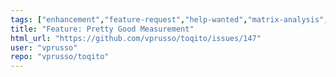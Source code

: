 ```yaml
---
tags: ["enhancement","feature-request","help-wanted","matrix-analysis","physics","python","python-3","quantum","quantum-computing","quantum-information","unitaryhack"]
title: "Feature: Pretty Good Measurement"
html_url: "https://github.com/vprusso/toqito/issues/147"
user: "vprusso"
repo: "vprusso/toqito"
---
```


